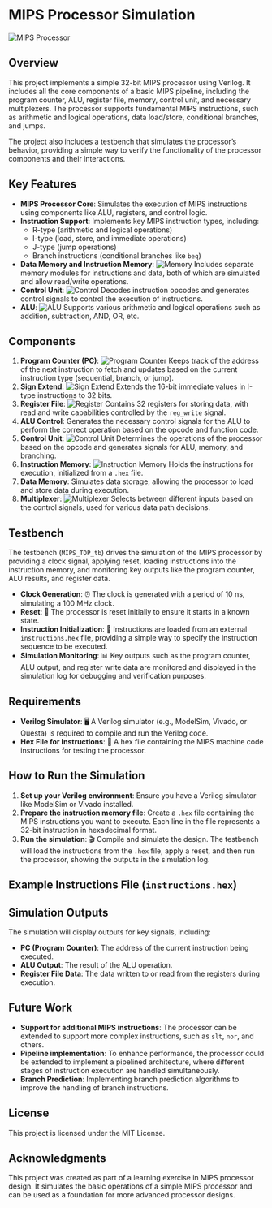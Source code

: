 # MIPS Processor Simulation

![MIPS Processor](https://img.icons8.com/ios-filled/50/000000/processor.png)

## Overview

This project implements a simple 32-bit MIPS processor using Verilog. It includes all the core components of a basic MIPS pipeline, including the program counter, ALU, register file, memory, control unit, and necessary multiplexers. The processor supports fundamental MIPS instructions, such as arithmetic and logical operations, data load/store, conditional branches, and jumps.

The project also includes a testbench that simulates the processor’s behavior, providing a simple way to verify the functionality of the processor components and their interactions.

## Key Features

- **MIPS Processor Core**: Simulates the execution of MIPS instructions using components like ALU, registers, and control logic.
- **Instruction Support**:  Implements key MIPS instruction types, including:
  - R-type (arithmetic and logical operations)
  - I-type (load, store, and immediate operations)
  - J-type (jump operations)
  - Branch instructions (conditional branches like `beq`)
- **Data Memory and Instruction Memory**: ![Memory](https://img.icons8.com/ios-filled/50/000000/database.png) Includes separate memory modules for instructions and data, both of which are simulated and allow read/write operations.
- **Control Unit**: ![Control](https://img.icons8.com/ios-filled/50/000000/settings.png) Decodes instruction opcodes and generates control signals to control the execution of instructions.
- **ALU**: ![ALU](https://img.icons8.com/ios-filled/50/000000/plus-2-math.png) Supports various arithmetic and logical operations such as addition, subtraction, AND, OR, etc.

## Components

1. **Program Counter (PC)**: ![Program Counter](https://img.icons8.com/ios-filled/50/000000/clock.png) Keeps track of the address of the next instruction to fetch and updates based on the current instruction type (sequential, branch, or jump).
2. **Sign Extend**: ![Sign Extend](https://img.icons8.com/ios-filled/50/000000/arrow.png) Extends the 16-bit immediate values in I-type instructions to 32 bits.
3. **Register File**: ![Register](https://img.icons8.com/ios-filled/50/000000/stack-of-photos.png) Contains 32 registers for storing data, with read and write capabilities controlled by the `reg_write` signal.
4. **ALU Control**: Generates the necessary control signals for the ALU to perform the correct operation based on the opcode and function code.
5. **Control Unit**: ![Control Unit](https://img.icons8.com/ios-filled/50/000000/network.png) Determines the operations of the processor based on the opcode and generates signals for ALU, memory, and branching.
6. **Instruction Memory**: ![Instruction Memory](https://img.icons8.com/ios-filled/50/000000/laptop.png) Holds the instructions for execution, initialized from a `.hex` file.
7. **Data Memory**: Simulates data storage, allowing the processor to load and store data during execution.
8. **Multiplexer**: ![Multiplexer](https://img.icons8.com/ios-filled/50/000000/switch.png) Selects between different inputs based on the control signals, used for various data path decisions.

## Testbench

The testbench (`MIPS_TOP_tb`) drives the simulation of the MIPS processor by providing a clock signal, applying reset, loading instructions into the instruction memory, and monitoring key outputs like the program counter, ALU results, and register data.

- **Clock Generation**: ⏰ The clock is generated with a period of 10 ns, simulating a 100 MHz clock.
- **Reset**: 🔄 The processor is reset initially to ensure it starts in a known state.
- **Instruction Initialization**: 📑 Instructions are loaded from an external `instructions.hex` file, providing a simple way to specify the instruction sequence to be executed.
- **Simulation Monitoring**: 📊 Key outputs such as the program counter, ALU output, and register write data are monitored and displayed in the simulation log for debugging and verification purposes.

## Requirements

- **Verilog Simulator**: 🖥️ A Verilog simulator (e.g., ModelSim, Vivado, or Questa) is required to compile and run the Verilog code.
- **Hex File for Instructions**: 📝 A hex file containing the MIPS machine code instructions for testing the processor.

## How to Run the Simulation

1. **Set up your Verilog environment**: Ensure you have a Verilog simulator like ModelSim or Vivado installed.
2. **Prepare the instruction memory file**: Create a `.hex` file containing the MIPS instructions you want to execute. Each line in the file represents a 32-bit instruction in hexadecimal format.
3. **Run the simulation**: 🎬 Compile and simulate the design. The testbench will load the instructions from the `.hex` file, apply a reset, and then run the processor, showing the outputs in the simulation log.

## Example Instructions File (`instructions.hex`)


## Simulation Outputs

The simulation will display outputs for key signals, including:

- **PC (Program Counter)**: The address of the current instruction being executed.
- **ALU Output**: The result of the ALU operation.
- **Register File Data**: The data written to or read from the registers during execution.

## Future Work

- **Support for additional MIPS instructions**: The processor can be extended to support more complex instructions, such as `slt`, `nor`, and others.
- **Pipeline implementation**: To enhance performance, the processor could be extended to implement a pipelined architecture, where different stages of instruction execution are handled simultaneously.
- **Branch Prediction**: Implementing branch prediction algorithms to improve the handling of branch instructions.

## License

This project is licensed under the MIT License.

## Acknowledgments

This project was created as part of a learning exercise in MIPS processor design. It simulates the basic operations of a simple MIPS processor and can be used as a foundation for more advanced processor designs.

